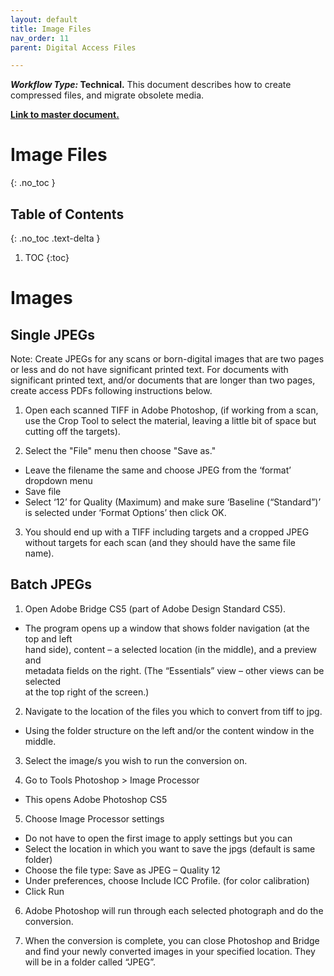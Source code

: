 ```yaml
---
layout: default
title: Image Files
nav_order: 11
parent: Digital Access Files

---
```


**_Workflow Type:_ Technical.** This document describes how to create compressed files, and migrate obsolete media. 

**[Link to master document.](https://docs.google.com/document/d/1zFN26VwCbvYFkCdvSGgxT08dGvN_Q441VS5sHwPTfk4/edit?usp=sharing)**

# Image Files
{: .no_toc }

## Table of Contents
{: .no_toc .text-delta }

1. TOC
{:toc}

# Images 

## Single JPEGs

Note: Create JPEGs for any scans or born-digital images that are two pages or less and do not have significant printed text. For documents with significant printed text, and/or documents that are longer than two pages, create access PDFs following instructions below.

1. Open each scanned TIFF in Adobe Photoshop, (if working from a scan, use the Crop Tool to select the material, leaving a little bit of space but cutting off the targets).

2. Select the "File" menu then choose "Save as." 

*   Leave the filename the same and choose JPEG from the ‘format’ dropdown menu
*   Save file
*   Select ‘12’ for Quality (Maximum) and make sure ‘Baseline (“Standard”)’ is selected under ‘Format Options’ then click OK. 

3. You should end up with a TIFF including targets and a cropped JPEG without targets for each scan (and they should have the same file name).

## Batch JPEGs 

1. Open Adobe Bridge CS5 (part of Adobe Design Standard CS5).

*   The program opens up a window that shows folder navigation (at the top and left \
hand side), content – a selected location (in the middle), and a preview and \
metadata fields on the right. (The “Essentials” view – other views can be selected \
at the top right of the screen.)

2. Navigate to the location of the files you which to convert from tiff to jpg. 

*   Using the folder structure on the left and/or the content window in the middle. 

3. Select the image/s you wish to run the conversion on. 

4. Go to Tools  Photoshop > Image Processor 

*   This opens Adobe Photoshop CS5 

5. Choose Image Processor settings 

*   Do not have to open the first image to apply settings but you can 
*   Select the location in which you want to save the jpgs (default is same folder) 
*   Choose the file type: Save as JPEG – Quality 12 
*   Under preferences, choose Include ICC Profile. (for color calibration) 
*   Click Run 

6. Adobe Photoshop will run through each selected photograph and do the conversion. 

7. When the conversion is complete, you can close Photoshop and Bridge and find your newly converted images in your specified location. They will be in a folder called “JPEG”. 

